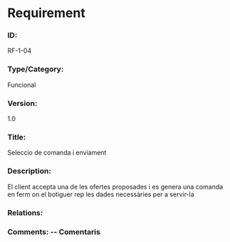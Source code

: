 # Requirement 

### ID: 
RF-1-04

### Type/Category: 
Funcional

### Version: 
1.0

### Title: 
Seleccio de comanda i enviament

### Description: 
El client accepta una de les ofertes proposades i es genera una comanda en ferm on el botiguer rep les dades necessàries per a servir-la

### Relations: 


### Comments: -- Comentaris
